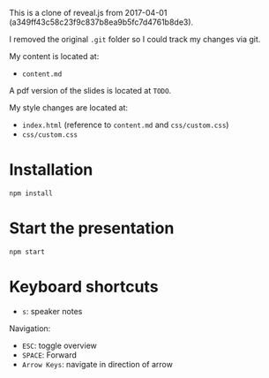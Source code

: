 This is a clone of reveal.js from 2017-04-01 (a349ff43c58c23f9c837b8ea9b5fc7d4761b8de3).

I removed the original `.git` folder so I could track my changes via git.

My content is located at:

- `content.md`

A pdf version of the slides is located at `TODO`.

My style changes are located at:

- `index.html` (reference to `content.md` and `css/custom.css`)
- `css/custom.css`

# Installation

`npm install`

# Start the presentation

`npm start`

# Keyboard shortcuts

- `s`: speaker notes

Navigation:

- `ESC`: toggle overview
- `SPACE`: Forward
- `Arrow Keys`: navigate in direction of arrow
